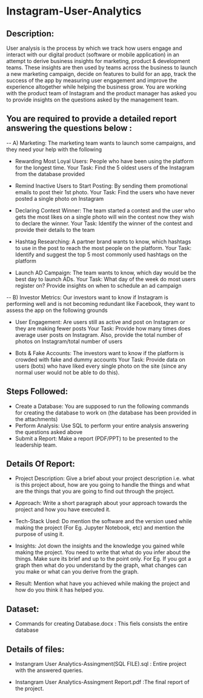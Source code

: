 # Instagram-User-Analytics

## Description:
User analysis is the process by which we track how users engage and interact with our digital product (software or mobile application) in an attempt to derive business insights for marketing, product & development teams.
These insights are then used by teams across the business to launch a new marketing campaign, decide on features to build for an app, track the success of the app by measuring user engagement and improve the experience altogether while helping the business grow.
You are working with the product team of Instagram and the product manager has asked you to provide insights on the questions asked by the management team.

## You are required to provide a detailed report answering the questions below :
-- A) Marketing: The marketing team wants to launch some campaigns, and they need your help with the following

- Rewarding Most Loyal Users: People who have been using the platform for the longest time.
Your Task: Find the 5 oldest users of the Instagram from the database provided

- Remind Inactive Users to Start Posting: By sending them promotional emails to post their 1st photo.
Your Task: Find the users who have never posted a single photo on Instagram

- Declaring Contest Winner: The team started a contest and the user who gets the most likes on a single photo will win the contest now they wish to declare the winner.
Your Task: Identify the winner of the contest and provide their details to the team

- Hashtag Researching: A partner brand wants to know, which hashtags to use in the post to reach the most people on the platform.
Your Task: Identify and suggest the top 5 most commonly used hashtags on the platform

- Launch AD Campaign: The team wants to know, which day would be the best day to launch ADs.
Your Task: What day of the week do most users register on? Provide insights on when to schedule an ad campaign

-- B) Investor Metrics: Our investors want to know if Instagram is performing well and is not becoming redundant like Facebook, they want to assess the app on the following grounds

- User Engagement: Are users still as active and post on Instagram or they are making fewer posts
Your Task: Provide how many times does average user posts on Instagram. Also, provide the total number of photos on Instagram/total number of users

- Bots & Fake Accounts: The investors want to know if the platform is crowded with fake and dummy accounts
Your Task: Provide data on users (bots) who have liked every single photo on the site (since any normal user would not be able to do this).

## Steps Followed:

- Create a Database: You are supposed to run the following commands for creating the database to work on (the database has been provided in the attachments)
- Perform Analysis: Use SQL to perform your entire analysis answering the questions asked above
- Submit a Report: Make a report (PDF/PPT) to be presented to the leadership team. 


## Details Of Report:

- Project Description:
Give a brief about your project description i.e. what is this project about, how are you going to handle the things and what are the things that you are going to find out through the project.

- Approach:
Write a short paragraph about your approach towards the project and how you have executed it.

- Tech-Stack Used:
Do mention the software and the version used while making the project (For Eg. Jupyter Notebook, etc) and mention the purpose of using it.

- Insights:
Jot down the insights and the knowledge you gained while making the project. You need to write that what do you infer about the things. Make sure its brief and up to the point only. For Eg. If you got a graph then what do you understand by the graph, what changes can you make or what can you derive from the graph.

- Result:
Mention what have you achieved while making the project and how do you think it has helped you.

## Dataset:

- Commands for creating Database.docx : This fiels consists the entire database

## Details of files:

- Instangram User Analytics-Assingment(SQL FILE).sql : Entire project with the answered queries.

- Instangram User Analytics-Assingment Report.pdf :The final report of the project.
